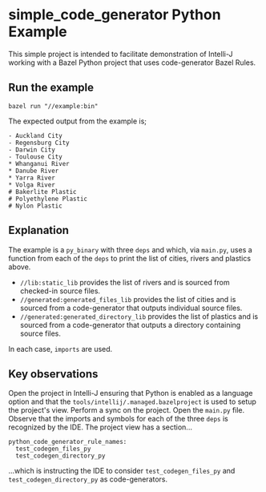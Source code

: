 # simple_code_generator Python Example

This simple project is intended to facilitate demonstration of Intelli-J working with a Bazel Python project that uses code-generator Bazel Rules.

## Run the example

```
bazel run "//example:bin"
```

The expected output from the example is;

```
- Auckland City
- Regensburg City
- Darwin City
- Toulouse City
* Whanganui River
* Danube River
* Yarra River
* Volga River
# Bakerlite Plastic
# Polyethylene Plastic
# Nylon Plastic
```

## Explanation

The example is a `py_binary` with three `deps` and which, via `main.py`, uses a function from each of the `deps` to print the list of cities, rivers and plastics above.

- `//lib:static_lib` provides the list of rivers and is sourced from checked-in source files.
- `//generated:generated_files_lib` provides the list of cities and is sourced from a code-generator that outputs individual source files.
- `//generated:generated_directory_lib` provides the list of plastics and is sourced from a code-generator that outputs a directory containing source files.

In each case, `imports` are used.

## Key observations

Open the project in Intelli-J ensuring that Python is enabled as a language option and that the `tools/intellij/.managed.bazelproject` is used to setup the project's view. Perform a sync on the project. Open the `main.py` file. Observe that the imports and symbols for each of the three `deps` is recognized by the IDE. The project view has a section...

```
python_code_generator_rule_names:
  test_codegen_files_py
  test_codegen_directory_py
```

...which is instructing the IDE to consider `test_codegen_files_py` and `test_codegen_directory_py` as code-generators.